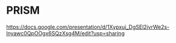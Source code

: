 # PRISM
https://docs.google.com/presentation/d/1Xypxui_DgSEl2jvrWe2s-lnyawc0QpOOgx6SQzXsg4M/edit?usp=sharing

